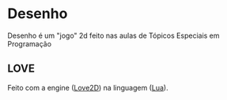 # Desenho
Desenho é um "jogo" 2d feito nas aulas de Tópicos Especiais em Programação
## LOVE
Feito com a engine ([Love2D](https://love2d.org/)) na linguagem ([Lua](https://www.lua.org/portugues.html)).
